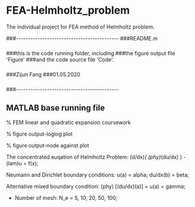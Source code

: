 # FEA-Helmholtz_problem
The individual project for FEA method of Helmholtz problem.

###-------------------------------------------
###README.m
###
###this is the code running folder, including
###the figure output file 'Figure'
###and the code source file 'Code'. 
###
###
###Zijun Fang
###01.05.2020
###
###-------------------------------------------


## MATLAB base running file

  % FEM linear and quadratic expansion coursework

  % figure output-loglog plot

  % figure output-node against plot



The concentrated euqation of Helmholtz Problem:
                         (d/dx)*( (phy)*(du/dx) ) - (lam)u = f(x);
                         
Neumann and Dirichlet boundary conditions:
                             u(a) = alpha; du/dx(b) = beta;

Alternative mixed boundary condition:
                           (phy) [(du/dx)(a)] + u(a) = gamma;

* Number of mesh: N_e = 5, 10, 20, 50, 100;

